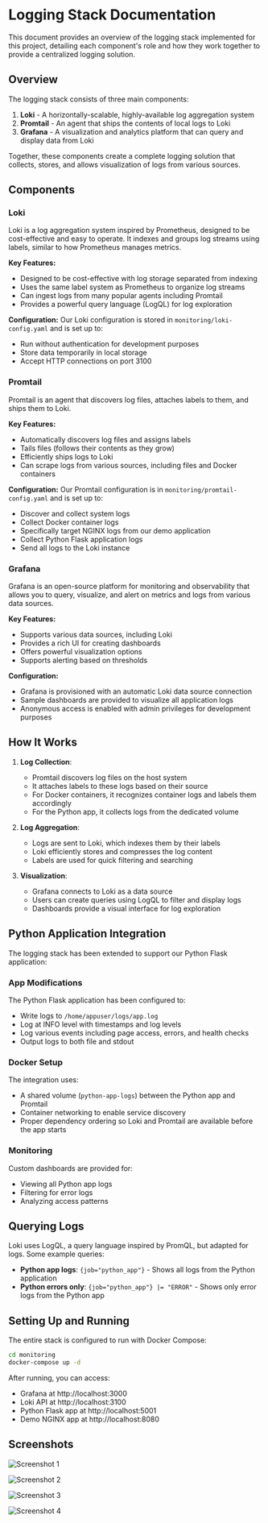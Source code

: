 # Logging Stack Documentation

This document provides an overview of the logging stack implemented for this project, detailing each component's role and how they work together to provide a centralized logging solution.

## Overview

The logging stack consists of three main components:

1. **Loki** - A horizontally-scalable, highly-available log aggregation system
2. **Promtail** - An agent that ships the contents of local logs to Loki
3. **Grafana** - A visualization and analytics platform that can query and display data from Loki

Together, these components create a complete logging solution that collects, stores, and allows visualization of logs from various sources.

## Components

### Loki

Loki is a log aggregation system inspired by Prometheus, designed to be cost-effective and easy to operate. It indexes and groups log streams using labels, similar to how Prometheus manages metrics.

**Key Features:**
- Designed to be cost-effective with log storage separated from indexing
- Uses the same label system as Prometheus to organize log streams
- Can ingest logs from many popular agents including Promtail
- Provides a powerful query language (LogQL) for log exploration

**Configuration:**
Our Loki configuration is stored in `monitoring/loki-config.yaml` and is set up to:
- Run without authentication for development purposes
- Store data temporarily in local storage
- Accept HTTP connections on port 3100

### Promtail

Promtail is an agent that discovers log files, attaches labels to them, and ships them to Loki.

**Key Features:**
- Automatically discovers log files and assigns labels
- Tails files (follows their contents as they grow)
- Efficiently ships logs to Loki
- Can scrape logs from various sources, including files and Docker containers

**Configuration:**
Our Promtail configuration is in `monitoring/promtail-config.yaml` and is set up to:
- Discover and collect system logs
- Collect Docker container logs
- Specifically target NGINX logs from our demo application
- Collect Python Flask application logs
- Send all logs to the Loki instance

### Grafana

Grafana is an open-source platform for monitoring and observability that allows you to query, visualize, and alert on metrics and logs from various data sources.

**Key Features:**
- Supports various data sources, including Loki
- Provides a rich UI for creating dashboards
- Offers powerful visualization options
- Supports alerting based on thresholds

**Configuration:**
- Grafana is provisioned with an automatic Loki data source connection
- Sample dashboards are provided to visualize all application logs
- Anonymous access is enabled with admin privileges for development purposes

## How It Works

1. **Log Collection**:
   - Promtail discovers log files on the host system
   - It attaches labels to these logs based on their source
   - For Docker containers, it recognizes container logs and labels them accordingly
   - For the Python app, it collects logs from the dedicated volume

2. **Log Aggregation**:
   - Logs are sent to Loki, which indexes them by their labels
   - Loki efficiently stores and compresses the log content
   - Labels are used for quick filtering and searching

3. **Visualization**:
   - Grafana connects to Loki as a data source
   - Users can create queries using LogQL to filter and display logs
   - Dashboards provide a visual interface for log exploration

## Python Application Integration

The logging stack has been extended to support our Python Flask application:

### App Modifications

The Python Flask application has been configured to:
- Write logs to `/home/appuser/logs/app.log`
- Log at INFO level with timestamps and log levels
- Log various events including page access, errors, and health checks
- Output logs to both file and stdout

### Docker Setup

The integration uses:
- A shared volume (`python-app-logs`) between the Python app and Promtail
- Container networking to enable service discovery
- Proper dependency ordering so Loki and Promtail are available before the app starts

### Monitoring

Custom dashboards are provided for:
- Viewing all Python app logs
- Filtering for error logs
- Analyzing access patterns

## Querying Logs

Loki uses LogQL, a query language inspired by PromQL, but adapted for logs. Some example queries:

- **Python app logs**: `{job="python_app"}` - Shows all logs from the Python application
- **Python errors only**: `{job="python_app"} |= "ERROR"` - Shows only error logs from the Python app

## Setting Up and Running

The entire stack is configured to run with Docker Compose:

```bash
cd monitoring
docker-compose up -d
```

After running, you can access:
- Grafana at http://localhost:3000
- Loki API at http://localhost:3100
- Python Flask app at http://localhost:5001
- Demo NGINX app at http://localhost:8080

## Screenshots

![Screenshot 1](screenshots/Screenshot%202025-02-27%20at%2022.57.59.png)

![Screenshot 2](screenshots/Screenshot%202025-02-27%20at%2022.58.13.png)

![Screenshot 3](screenshots/Screenshot%202025-02-27%20at%2022.59.21.png)

![Screenshot 4](screenshots/Screenshot%202025-02-27%20at%2022.59.37.png)